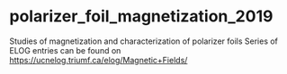# polarizer_foil_magnetization_2019
Studies of magnetization and characterization of polarizer foils
Series of ELOG entries can be found on https://ucnelog.triumf.ca/elog/Magnetic+Fields/
